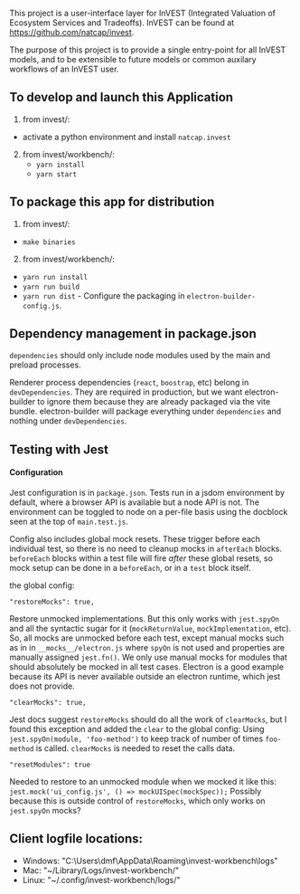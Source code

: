 This project is a user-interface layer for InVEST (Integrated Valuation of
Ecosystem Services and Tradeoffs).
InVEST can be found at https://github.com/natcap/invest.

The purpose of this project is to provide a single entry-point for all
InVEST models, and to be extensible to future models or common auxilary
workflows of an InVEST user.

## To develop and launch this Application
1. from invest/:
  - activate a python environment and install `natcap.invest`
2. from invest/workbench/:
	- `yarn install`
	- `yarn start`

## To package this app for distribution
1. from invest/:
  - `make binaries`
2. from invest/workbench/:
  - `yarn run install`
  - `yarn run build`
  - `yarn run dist`  - Configure the packaging in `electron-builder-config.js`.

## Dependency management in package.json
`dependencies` should only include node modules used by the 
main and preload processes. 

Renderer process dependencies (`react`, `boostrap`, etc) belong in `devDependencies`. 
They are required in production, but we want electron-builder to ignore them
because they are already packaged via the vite bundle.
electron-builder will package everything under `dependencies` and nothing under `devDependencies`.  

## Testing with Jest
#### Configuration
Jest configuration is in `package.json`.
Tests run in a jsdom environment by default, where a browser API is available
but a node API is not. The environment can be toggled to node on a per-file 
basis using the docblock seen at the top of `main.test.js`.

Config also includes global mock resets. These trigger before each individual test, 
so there is no need to cleanup mocks in `afterEach` blocks.
`beforeEach` blocks within a test file will fire _after_ these global resets,
so mock setup can be done in a `beforeEach`, or in a `test` block itself.

the global config:
```
"restoreMocks": true,
```
Restore unmocked implementations. But this only works with `jest.spyOn`
and all the syntactic sugar for it (`mockReturnValue`, `mockImplementation`, etc).
So, all mocks are unmocked before each test, except manual mocks such as in
in `__mocks__/electron.js` where `spyOn` is not used and properties are 
manually assigned `jest.fn()`. We only use manual mocks for modules that
should absolutely be mocked in all test cases. Electron is a good example because
its API is never available outside an electron runtime, which jest does not provide.
```
"clearMocks": true,
```
Jest docs suggest `restoreMocks` should do all the work of `clearMocks`, 
but I found this exception and added the `clear` to the global config:
Using `jest.spyOn(module, 'foo-method')` to keep track of number of times
`foo-method` is called. `clearMocks` is needed to reset the calls data.
```
"resetModules": true
```
Needed to restore to an unmocked module when we mocked it like this:
`jest.mock('ui_config.js', () => mockUISpec(mockSpec));`
Possibly because this is outside control of `restoreMocks`, 
which only works on `jest.spyOn` mocks?

## Client logfile locations:
* Windows: "C:\Users\dmf\AppData\Roaming\invest-workbench\logs\"
* Mac: "\~/Library/Logs/invest-workbench/"
* Linux: "\~/.config/invest-workbench/logs/"
